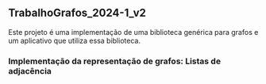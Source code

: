 ## TrabalhoGrafos_2024-1_v2
Este projeto é uma implementação de uma biblioteca genérica para grafos e um aplicativo que utiliza essa biblioteca.

### Implementação da representação de grafos: Listas de adjacência
